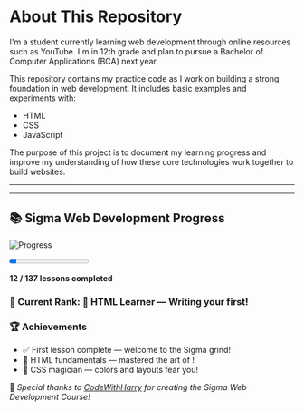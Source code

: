 # About This Repository

I'm a student currently learning web development through online resources such as YouTube. I'm in 12th grade and plan to pursue a Bachelor of Computer Applications (BCA) next year.  

This repository contains my practice code as I work on building a strong foundation in web development. It includes basic examples and experiments with:  

- HTML  
- CSS  
- JavaScript  

The purpose of this project is to document my learning progress and improve my understanding of how these core technologies work together to build websites.

---

---

## 📚 Sigma Web Development Progress

![Progress](https://img.shields.io/badge/Progress-8.8%25-brightgreen?style=for-the-badge)

<progress value="12" max="137"></progress>

**12 / 137 lessons completed**

### 🏅 Current Rank: 🐣 HTML Learner — Writing your first!<p>


### 🏆 Achievements
- ✅ First lesson complete — welcome to the Sigma grind!
- 📘 HTML fundamentals — mastered the art of <tags>!
- 🎨 CSS magician — colors and layouts fear you!


💖 *Special thanks to [CodeWithHarry](https://www.youtube.com/@CodeWithHarry) for creating the Sigma Web Development Course!*